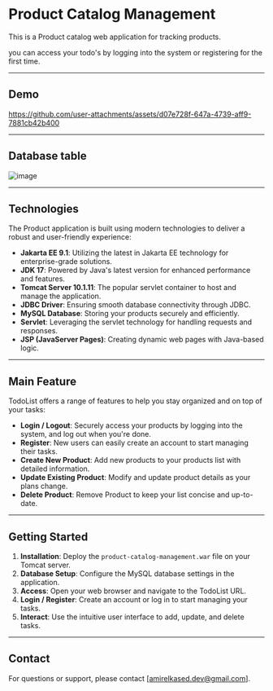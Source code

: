 # Product Catalog Management
This is a Product catalog web application for tracking products.

you can access your todo's by logging into the system or registering for the first time.

---

## Demo

https://github.com/user-attachments/assets/d07e728f-647a-4739-aff9-7881cb42b400


---

## Database table
![image](https://github.com/user-attachments/assets/40ff45e3-3047-4167-809f-2f0501bab57d)

---

## Technologies

The Product application is built using modern technologies to deliver a robust and user-friendly experience:

- **Jakarta EE 9.1**: Utilizing the latest in Jakarta EE technology for enterprise-grade solutions.
- **JDK 17**: Powered by Java's latest version for enhanced performance and features.
- **Tomcat Server 10.1.11**: The popular servlet container to host and manage the application.
- **JDBC Driver**: Ensuring smooth database connectivity through JDBC.
- **MySQL Database**: Storing your products securely and efficiently.
- **Servlet**: Leveraging the servlet technology for handling requests and responses.
- **JSP (JavaServer Pages)**: Creating dynamic web pages with Java-based logic.

---

## Main Feature

TodoList offers a range of features to help you stay organized and on top of your tasks:

- **Login / Logout**: Securely access your products by logging into the system, and log out when you're done.
- **Register**: New users can easily create an account to start managing their tasks.
- **Create New Product**: Add new products to your products list with detailed information.
- **Update Existing Product**: Modify and update product details as your plans change.
- **Delete Product**: Remove Product to keep your list concise and up-to-date.

---

## Getting Started

1. **Installation**: Deploy the `product-catalog-management.war` file on your Tomcat server.
2. **Database Setup**: Configure the MySQL database settings in the application.
3. **Access**: Open your web browser and navigate to the TodoList URL.
4. **Login / Register**: Create an account or log in to start managing your tasks.
5. **Interact**: Use the intuitive user interface to add, update, and delete tasks.

---

## Contact

For questions or support, please contact [amirelkased.dev@gmail.com].

